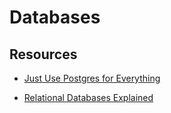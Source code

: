 # Databases

## Resources

- [Just Use Postgres for Everything](https://www.amazingcto.com/postgres-for-everything/)

- [Relational Databases Explained](https://architecturenotes.co/things-you-should-know-about-databases/)